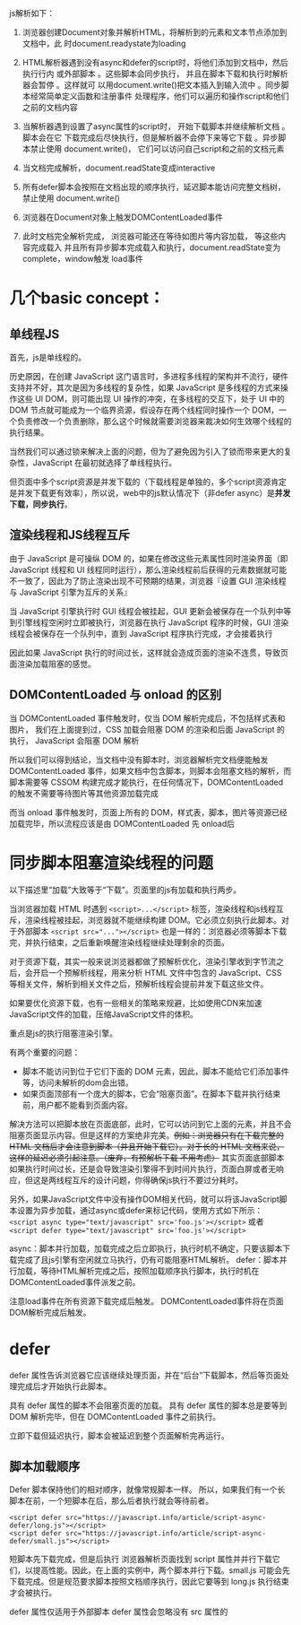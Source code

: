 
js解析如下：

1. 浏览器创建Document对象并解析HTML，将解析到的元素和文本节点添加到文档中，此 时document.readystate为loading

2. HTML解析器遇到没有async和defer的script时，将他们添加到文档中，然后执⾏⾏内 或外部脚本 。这些脚本会同步执⾏， 并且在脚本下载和执⾏时解析器会暂停 。这样就可 以用document.write()把文本插⼊到输⼊流中 。同步脚本经常简单定义函数和注册事件 处理程序，他们可以遍历和操作script和他们之前的文档内容

3. 当解析器遇到设置了async属性的script时， 开始下载脚本并继续解析文档 。脚本会在它 下载完成后尽快执行，但是解析器不会停下来等它下载 。异步脚本禁止使用 document.write()， 它们可以访问自⼰script和之前的文档元素

4. 当文档完成解析，document.readState变成interactive

5. 所有defer脚本会按照在文档出现的顺序执行，延迟脚本能访问完整文档树， 禁止使用 document.write()

6. 浏览器在Document对象上触发DOMContentLoaded事件

7. 此时文档完全解析完成， 浏览器可能还在等待如图片等内容加载， 等这些内容完成载入 并且所有异步脚本完成载入和执行，document.readState变为complete，window触发 load事件

# 几个basic concept：

## 单线程JS
首先，js是单线程的。

历史原因，在创建 JavaScript 这门语言时，多进程多线程的架构并不流行，硬件支持并不好，其次是因为多线程的复杂性，如果 JavaScript 是多线程的方式来操作这些 UI DOM，则可能出现 UI 操作的冲突，在多线程的交互下，处于 UI 中的 DOM 节点就可能成为一个临界资源，假设存在两个线程同时操作一个 DOM，一个负责修改一个负责删除，那么这个时候就需要浏览器来裁决如何生效哪个线程的执行结果。

当然我们可以通过锁来解决上面的问题，但为了避免因为引入了锁而带来更大的复杂性，JavaScript 在最初就选择了单线程执行。

但页面中多个script资源是并发下载的（下载线程是单独的，多个script资源肯定是并发下载更有效率），所以说，web中的js默认情况下（非defer async）是**并发下载，同步执行**。

## 渲染线程和JS线程互斥
由于 JavaScript 是可操纵 DOM 的，如果在修改这些元素属性同时渲染界面（即 JavaScript 线程和 UI 线程同时运行），那么渲染线程前后获得的元素数据就可能不一致了，因此为了防止渲染出现不可预期的结果，浏览器『设置 GUI 渲染线程与 JavaScript 引擎为互斥的关系』

当 JavaScript 引擎执行时 GUI 线程会被挂起，GUI 更新会被保存在一个队列中等到引擎线程空闲时立即被执行，浏览器在执行 JavaScript 程序的时候，GUI 渲染线程会被保存在一个队列中，直到 JavaScript 程序执行完成，才会接着执行

因此如果 JavaScript 执行的时间过长，这样就会造成页面的渲染不连贯，导致页面渲染加载阻塞的感觉。

## DOMContentLoaded 与 onload 的区别
当 DOMContentLoaded 事件触发时，仅当 DOM 解析完成后，不包括样式表和图片，
我们在上面提到过，CSS 加载会阻塞 DOM 的渲染和后面 JavaScript 的执行，
JavaScript 会阻塞 DOM 解析

所以我们可以得到结论，当文档中没有脚本时，浏览器解析完文档便能触发 DOMContentLoaded 事件，如果文档中包含脚本，则脚本会阻塞文档的解析，而脚本需要等 CSSOM 构建完成才能执行，在任何情况下，DOMContentLoaded 的触发不需要等待图片等其他资源加载完成

而当 onload 事件触发时，页面上所有的 DOM，样式表，脚本，图片等资源已经加载完毕，所以流程应该是由 DOMContentLoaded 先 onload后

 
# 同步脚本阻塞渲染线程的问题
以下描述里“加载”大致等于“下载”。页面里的js有加载和执行两步。

当浏览器加载 HTML 时遇到 `<script>...</script>` 标签，渲染线程和js线程互斥，渲染线程被挂起，浏览器就不能继续构建 DOM。它必须立刻执行此脚本。对于外部脚本 `<script src="..."></script>` 也是一样的：浏览器必须等脚本下载完，并执行结束，之后重新唤醒渲染线程继续处理剩余的页面。

对于资源下载，其实一般来说浏览器都做了预解析优化，渲染引擎收到字节流之后，会开启一个预解析线程，用来分析 HTML 文件中包含的 JavaScript、CSS 等相关文件，解析到相关文件之后，预解析线程会提前并发下载这些文件。

如果要优化资源下载，也有一些相关的策略来规避，比如使用CDN来加速JavaScript文件的加载，压缩JavaScript文件的体积。

重点是js的执行阻塞渲染引擎。

有两个重要的问题：

- 脚本不能访问到位于它们下面的 DOM 元素，因此，脚本不能给它们添加事件等，访问未解析的dom会出错。
- 如果页面顶部有一个庞大的脚本，它会“阻塞页面”。在脚本下载并执行结束前，用户都不能看到页面内容。

解决方法可以把脚本放在页面底部，此时，它可以访问到它上面的元素，并且不会阻塞页面显示内容。但是这样的方案绝非完美。~~例如：浏览器只有在下载完整的 HTML 文档后才会注意到脚本（并且开始下载它）。对于长的 HTML 文档来说，这样的延迟必须引起注意。（废弃，有预解析下载 不用考虑）~~ 其实页面底部脚本如果执行时间过长，还是会导致渲染引擎得不到时间片执行，页面白屏或者无响应，但这是两线程互斥的设计问题，你得确保js执行不要过分耗时。

另外，如果JavaScript文件中没有操作DOM相关代码，就可以将该JavaScript脚本设置为异步加载，通过async或defer来标记代码，使用方式如下所示：
`<script async type="text/javascript" src='foo.js'></script>`
或者
`<script defer type="text/javascript" src='foo.js'></script>`

async：脚本并行加载，加载完成之后立即执行，执行时机不确定，只要该脚本下载完成了且js引擎有空闲就立马执行，仍有可能阻塞HTML解析。
defer：脚本并行加载，等待HTML解析完成之后，按照加载顺序执行脚本，执行时机在DOMContentLoaded事件派发之前。

注意load事件在所有资源下载完成后触发。
DOMContentLoaded事件将在页面DOM解析完成后触发。

# defer
defer 属性告诉浏览器它应该继续处理页面，并在“后台”下载脚本，然后等页面处理完成后才开始执行此脚本。

具有 defer 属性的脚本不会阻塞页面的加载。
具有 defer 属性的脚本总是要等到 DOM 解析完毕，但在 DOMContentLoaded 事件之前执行。

立即下载但延迟执行，脚本会被延迟到整个页面解析完再运行。

## 脚本加载顺序
Defer 脚本保持他们的相对顺序，就像常规脚本一样。 所以，如果我们有一个长脚本在前，一个短脚本在后，那么后者执行就会等待前者。
```
<script defer src="https://javascript.info/article/script-async-defer/long.js"></script>
<script defer src="https://javascript.info/article/script-async-defer/small.js"></script>
```
短脚本先下载完成，但是后执行
浏览器解析页面找到 script 属性并并行下载它们，以提高性能。因此，在上面的实例中，两个脚本并行下载。small.js 可能会先下载完成。但是规范要求脚本按照文档顺序执行，因此它要等到 long.js 执行结束才会被执行。

defer 属性仅适用于外部脚本
defer 属性会忽略没有 src 属性的 <script> 脚本。

# async
async 属性意味着脚本是完全独立的：
目的是不让页面等待脚本下载和执行，而是异步加载页面其他内容。但仍然保持执行时阻塞渲染的特性，如果下载完成时页面dom还未构建完成，立即执行脚本并且会阻塞dom构建。

页面不会等待异步脚本下载，它会继续处理页面并显示内容，但是会等待脚本执行。（async脚本下载完成后会立即执行 阻塞DOM构建）
DOMContentLoaded 和 async 脚本不会彼此等待：
DOMContentLoaded 可能发生在异步脚本之前（此时异步脚本在页面加载完成后才下载完成）
DOMContentLoaded 也可能发生在异步脚本之后（此时异步脚本可能很短或者是从 HTTP 缓存中加载的）
其他脚本不会等待 async 脚本下载完成，同样 async 脚本也不会等待其他脚本下载。

## 动态脚本（Dynamic scripts）
我们也可以使用 JavaScript 动态地添加脚本：
```
let script = document.createElement('script');
script.src = "/article/script-async-defer/long.js";
document.body.append(script); // (*)
```
当脚本附加到文档 (*) 时，脚本就会开始加载（下载）：

默认情况下，动态脚本表现为“异步”行为。

这也就是说：
它们不会等待其他内容，其他的内容也不会等待它们。
先加载完成的脚本先运行（“加载优先” 顺序）

这么说动态脚本和async几乎无区别，不同点在于动态脚本开始下载的时间点在动态加载它的代码执行时。

# js对dom影响

1、JavaScript 脚本在html页面中 脚本有修改dom的操作（如innerText）
HTML 解析器先解析dom，遇到script标签，这时候 HTML 解析器暂停工作，JavaScript 引擎介入，并执行 script 标签中的这段脚本，脚本如果有修改dom的操作，执行脚本完毕后，dom节点已经修改完毕，脚本执行完成之后，HTML 解析器恢复解析过程，并且先渲染绘制已解析的dom（分布渲染），然后继续解析后续的内容，依次往复，直至生成最终的 DOM。
因为js能够执行修改dom的操作，所以如果js这时修改后面还未解析到的dom就会出错，这也是早期开发推荐将script资源引入放在html的body尾部的原因。

2、html页面中引入 JavaScript 文件 脚本有修改dom的操作（如innerText）
这段代码的功能还是和前面那段代码是一样的，不过这里我把内嵌 JavaScript 脚本修改成了通过 JavaScript 文件加载。其整个执行流程还是一样的，执行到 JavaScript 标签时，暂停整个 DOM 的解析，执行 JavaScript 代码，不过这里执行 JavaScript 时，需要先下载这段 JavaScript 代码。这里需要重点关注下载环境，因为JavaScript 文件的下载过程会阻塞DOM 解析，而通常下载又是非常耗时的，会受到网络环境、JavaScript 文件大小等因素的影响。
Chrome 浏览器对此做了很多优化，其中一个主要的优化是上面提到的预解析优化操作。

3、html页面中既有js引入，又有css样式

```html
//theme.css
div {color:blue}
​
<html>
    <head>
        <style src='theme.css'></style>
    </head>
<body>
    <div>1</div>
    <script>
        let div1 = document.getElementsByTagName('div')[0]
        div1.innerText = 'time.geekbang' // 需要 DOM
        div1.style.color = 'red' // 需要 CSSOM
    </script>
    <div>test</div>
</body>
</html>
```

这段话很重要：

该示例中，JavaScript 代码出现了 div1.style.color = ‘red' 的语句，它是用来操 纵 CSSOM 的，所以在执行 JavaScript 之前，需要先解析 JavaScript 语句之上所有的CSS 样式。所以如果代码里引用了外部的 CSS 文件，那么在执行 JavaScript 之前，还需要等待外部的 CSS 文件下载完成，并解析生成 CSSOM 对象之后，才能执行 JavaScript 脚本。

而 JavaScript 引擎在解析 JavaScript 之前，是不知道 JavaScript 是否操纵了 CSSOM的，所以渲染线程在遇到 JavaScript 脚本时，线程挂起，js线程执行，但不管该脚本是否操纵了 CSSOM，都会先等待CSS 文件下载完成，解析CSSOM，再执行 JavaScript 脚本。
所以说 JavaScript 脚本是依赖样式表的，这又多了一个阻塞过程。
通过上面的分析，我们知道了 JavaScript 会阻塞 DOM 生成，而样式文件又会阻塞 JavaScript 的执行，
所以在实际的工程中需要重点关注 JavaScript 文件和样式表文件，使用不当会影响到页面性能的。




# 总结
![](https://p3-juejin.byteimg.com/tos-cn-i-k3u1fbpfcp/7d01aec620d34f0093d6c130380f06f4~tplv-k3u1fbpfcp-zoom-in-crop-mark:4536:0:0:0.image?)

* 没有 Async 和 Defer，浏览器会立即加载并执行指定的脚本，也就是说不等待后续载入的文档元素，读到就加载并执行。

* Async 属性表示异步执行引入的 JavaScript，与 Defer 的区别在于，如果已经加载好，就会开始执行，即无论此刻是 HTML 解析阶段还是 DOMContentLoaded 触发之后，不过需要注意的是，这种方式加载的 JavaScript 依然会阻塞 load 事件，换句话说，async-script 可能在 DOMContentLoaded 触发之前或之后执行，但一定在 load 触发之前执行

* Defer 属性表示延迟执行引入的 JavaScript，即这段 JavaScript 加载时 HTML 并未停止解析，这两个过程是并行的，整个 document 解析完毕（dom资源准备就绪）且 defer-script 也加载完成之后（这两件事情的顺序无关），会执行所有由 defer-script 加载的 JavaScript 代码，然后触发 DOMContentLoaded 事件

因此，我们可以得出结论：

* Defer 和 Async 在网络读取（下载）这部分是一样的，都是异步的（相较于 HTML 解析）
* 在加载多个 JavaScript 脚本的时候，Async 是无顺序的加载，而 Defer 是有顺序的加载
* 差别在于脚本下载完之后何时执行，显然 Defer 是最接近我们对于应用脚本加载和执行的要求的
* Async 是乱序执行，它的加载和执行是紧紧挨着的，所以不管声明的顺序如何，只要它加载完了就会立刻执行
* 通常来说，Async 对于应用脚本的用处不大，因为它完全不考虑依赖（哪怕是最低级的顺序执行），不过它对于那些可以不依赖任何脚本或不被任何脚本依赖的脚本来说却是非常合适的